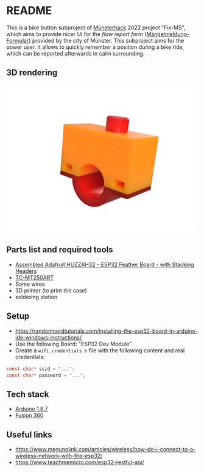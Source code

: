 # README

This is a bike button subproject of [Münsterhack](https://muensterhack.de/) 2022 project "Fix-MS", which aims to provide nicer UI for the _flaw report form_ ([Mängelmeldung-Formular](https://www.stadt-muenster.de/maengelmeldung)) provided by the city of Münster.
This subproject aims for the power user.
It allows to quickly remember a position during a bike ride, which can be reported afterwards in calm surrounding.

## 3D rendering

![3D rendering](./3dPrint/bikeButtonRendering.png)

## Parts list and required tools

- [Assembled Adafruit HUZZAH32 – ESP32 Feather Board - with Stacking Headers](https://www.adafruit.com/product/3619)
- [TC-MT250ART](https://www.conrad.de/de/p/tru-components-tc-mt250art-drucktaster-tastend-1-st-1589481.html)
- Some wires
- 3D printer (to print the case)
- soldering station

## Setup

- https://randomnerdtutorials.com/installing-the-esp32-board-in-arduino-ide-windows-instructions/
- Use the following Board: "ESP32 Dev Module"
- Create a ``wifi_credentials.h`` file with the following content and real credentials:

```c
const char* ssid = "...";
const char* password = "...";
```

## Tech stack

- [Arduino 1.8.7](https://www.arduino.cc/en/software/OldSoftwareReleases)
- [Fusion 360](https://www.autodesk.de/products/fusion-360/personal)

## Useful links

- https://www.megunolink.com/articles/wireless/how-do-i-connect-to-a-wireless-network-with-the-esp32/
- https://www.teachmemicro.com/esp32-restful-api/
